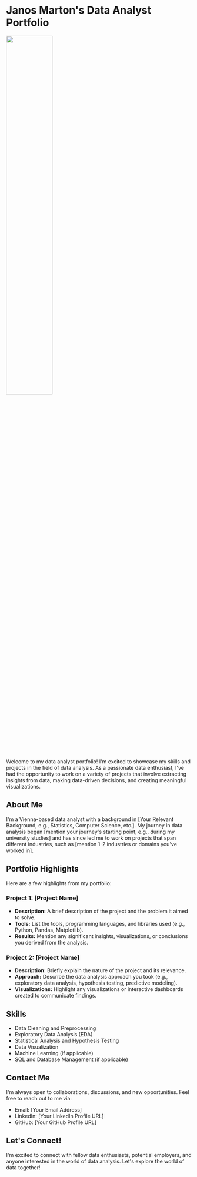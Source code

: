 # Janos Marton's Data Analyst Portfolio

<img src="https://user-images.githubusercontent.com/16319829/81180309-2b51f000-8fee-11ea-8a78-ddfe8c3412a7.png" width=50% height=50%>

Welcome to my data analyst portfolio! I'm excited to showcase my skills and projects in the field of data analysis. As a passionate data enthusiast, I've had the opportunity to work on a variety of projects that involve extracting insights from data, making data-driven decisions, and creating meaningful visualizations.

## About Me

I'm a Vienna-based data analyst with a background in [Your Relevant Background, e.g., Statistics, Computer Science, etc.]. My journey in data analysis began [mention your journey's starting point, e.g., during my university studies] and has since led me to work on projects that span different industries, such as [mention 1-2 industries or domains you've worked in].

## Portfolio Highlights

Here are a few highlights from my portfolio:

### Project 1: [Project Name]

- **Description:** A brief description of the project and the problem it aimed to solve.
- **Tools:** List the tools, programming languages, and libraries used (e.g., Python, Pandas, Matplotlib).
- **Results:** Mention any significant insights, visualizations, or conclusions you derived from the analysis.

### Project 2: [Project Name]

- **Description:** Briefly explain the nature of the project and its relevance.
- **Approach:** Describe the data analysis approach you took (e.g., exploratory data analysis, hypothesis testing, predictive modeling).
- **Visualizations:** Highlight any visualizations or interactive dashboards created to communicate findings.

## Skills

- Data Cleaning and Preprocessing
- Exploratory Data Analysis (EDA)
- Statistical Analysis and Hypothesis Testing
- Data Visualization
- Machine Learning (if applicable)
- SQL and Database Management (if applicable)

## Contact Me

I'm always open to collaborations, discussions, and new opportunities. Feel free to reach out to me via:

- Email: [Your Email Address]
- LinkedIn: [Your LinkedIn Profile URL]
- GitHub: [Your GitHub Profile URL]

## Let's Connect!

I'm excited to connect with fellow data enthusiasts, potential employers, and anyone interested in the world of data analysis. Let's explore the world of data together!

